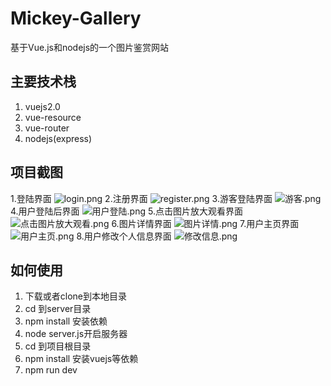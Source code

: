 # Mickey-Gallery
基于Vue.js和nodejs的一个图片鉴赏网站

## 主要技术栈
1. vuejs2.0
2. vue-resource
3. vue-router
4. nodejs(express)

## 项目截图
1.登陆界面
![login.png](http://upload-images.jianshu.io/upload_images/4761068-5b7dbcc529851531.png?imageMogr2/auto-orient/strip%7CimageView2/2/w/1240)
2.注册界面
![register.png](http://upload-images.jianshu.io/upload_images/4761068-bb586d857816c6de.png?imageMogr2/auto-orient/strip%7CimageView2/2/w/1240)
3.游客登陆界面
![游客.png](http://upload-images.jianshu.io/upload_images/4761068-7f43f88eaf6f2dab.png?imageMogr2/auto-orient/strip%7CimageView2/2/w/1240)
4.用户登陆后界面
![用户登陆.png](http://upload-images.jianshu.io/upload_images/4761068-16f021e254a0ed00.png?imageMogr2/auto-orient/strip%7CimageView2/2/w/1240)
5.点击图片放大观看界面
![点击图片放大观看.png](http://upload-images.jianshu.io/upload_images/4761068-fc7ca5eab65fb7be.png?imageMogr2/auto-orient/strip%7CimageView2/2/w/1240)
6.图片详情界面
![图片详情.png](http://upload-images.jianshu.io/upload_images/4761068-5fa95ebbab3e0a11.png?imageMogr2/auto-orient/strip%7CimageView2/2/w/1240)
7.用户主页界面
![用户主页.png](http://upload-images.jianshu.io/upload_images/4761068-d2b8b6e61c56a547.png?imageMogr2/auto-orient/strip%7CimageView2/2/w/1240)
8.用户修改个人信息界面
![修改信息.png](http://upload-images.jianshu.io/upload_images/4761068-c7887c558f79bd1e.png?imageMogr2/auto-orient/strip%7CimageView2/2/w/1240)

## 如何使用
1. 下载或者clone到本地目录
2. cd 到server目录
3. npm install 安装依赖
4. node server.js开启服务器
5. cd 到项目根目录
6. npm install 安装vuejs等依赖
7. npm run dev





